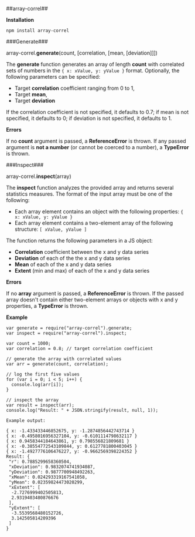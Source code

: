 ##array-correl##

**Installation**

`npm install array-correl`

###Generate###

array-correl.**generate**(count, [correlation, [mean, [deviation]]])

The **generate** function generates an array of length **count** with correlated sets of numbers in the `{ x: xValue, y: yValue }` format. Optionally, the following parameters can be specified:

- Target **correlation** coefficient ranging from 0 to 1,
- Target **mean**,
- Target **deviation**

If the correlation coefficient is not specified, it defaults to 0.7; if mean is not specified, it defaults to 0; if deviation is not specified, it defaults to 1.

**Errors**

If no **count** argument is passed, a **ReferenceError** is thrown. If any passed argument is **not a number** (or cannot be coerced to a number), a **TypeError** is thrown.


###Inspect###

array-correl.**inspect**(array)

The **inspect** function analyzes the provided array and returns several statistics measures. The format of the input array must be one of the following:

- Each array element contains an object with the following properties: `{ x: xValue, y: yValue }`
- Each array element contains a two-element array of the following structure: `[ xValue, yValue ]`

The function returns the following parameters in a JS object:

- **Correlation** coefficient between the x and y data series
- **Deviation** of each of the the x and y data series
- **Mean** of each of the x and y data series
- **Extent** (min and max) of each of the x and y data series

**Errors**

If no **array** argument is passed, a **ReferenceError** is thrown. If the passed array doesn't contain either two-element arrays or objects with x and y properties, a **TypeError** is thrown.

**Example**

    var generate = require("array-correl").generate;
    var inspect = require("array-correl").inspect;

    var count = 1000;
    var correlation = 0.8; // target correlation coefficient

    // generate the array with correlated values
    var arr = generate(count, correlation);

    // log the first five values
    for (var i = 0; i < 5; i++) {
      console.log(arr[i]);
    }

    // inspect the array
    var result = inspect(arr);
    console.log("Result: " + JSON.stringify(result, null, 1));

    Example output:

    { x: -1.433433446852675, y: -1.2874856442743714 }
    { x: -0.4958016956327104, y: -0.6101114798632117 }
    { x: 0.9458344184643861, y: 0.798556821809681 }
    { x: -0.38554772543109844, y: 0.6127781800403045 }
    { x: -1.4927776106476227, y: -0.9662569398224352 }
    Result: {
     "r": 0.7885299658360504,
     "xDeviation": 0.9832074741934087,
     "yDeviation": 0.9877700948492263,
     "xMean": 0.024293319167541058,
     "yMean": 0.02359824473020299,
     "xExtent": [
      -2.7276999402505813,
      2.9319403480876676
     ],
     "yExtent": [
      -3.5539568480152726,
      3.142505814209396
     ]
    }


